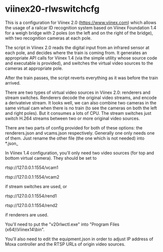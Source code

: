 # viinex20-rlwswitchcfg

This is a configuration for Viinex 2.0 (https://www.viinex.com) which allows the usage of a railcar ID recognition system based on Viinex Foundation 1.4 for a weigh bridge with 2 poles (on the left and on the right of the bridge), with two recognition cameras at each pole.

The script in Viinex 2.0 reads the digital input from an infrared sensor at each pole, and decides where the train is coming from. It generates an appropriate API calls for Viinex 1.4 (via the simple utility whose source code and executable is provided), and switches the virtual video sources to the cameras at appropriate pole.

After the train passes, the script reverts everything as it was before the train arrived.

There are two types of virtual video sources in Viinex 2.0: renderers and stream switches. Renderers decode the original video streams, and encode a derivateive stream. It looks well, we can also combine two cameras in the same virtual cam when there is no train (to see the cameras on both the left and right poles). But it consumes a lots of CPU. The stream switches just switch H.264 streams between two or more original video sources. 

There are two parts of config provided for both of these options: the renderers.json and vcams.json respectively. Generally one only needs one of them. Just rename the other file (the one which is not needed) into *.json_

In Viinex 1.4 configuration, you'll only need two video sources (for top and bottom virtual camera). They should be set to

rtsp://127.0.0.1:1554/vcam1

rtsp://127.0.0.1:1554/vcam2

if stream switches are used, or

rtsp://127.0.0.1:1554/rend1

rtsp://127.0.0.1:1554/rend2

if renderers are used.

You'll need to put the "v20rlwctl.exe" into "Program Files (x64)\Viinex14\bin".

You'll also need to edit the equipment.json in order to adjust IP address of Moxa controller and the RTSP URLs of origin video sources.
